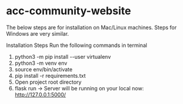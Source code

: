 # acc-community-website

The below steps are for installation on Mac/Linux machines. Steps for Windows are very similar.

Installation Steps
Run the following commands in terminal
1. python3 -m pip install --user virtualenv
2. python3 -m venv env
3. source env/bin/activate
4. pip install -r requirements.txt
5. Open project root directory
6. flask run -> Server will be running on your local now: http://127.0.0.1:5000/

